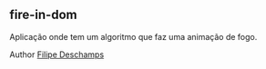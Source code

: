 ## fire-in-dom

Aplicação onde tem um algoritmo que faz uma animação de fogo. 

Author [Filipe Deschamps](https://github.com/filipedeschamps/doom-fire-algorithm)